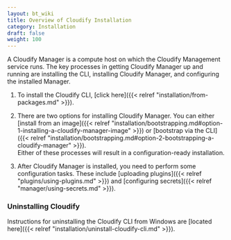 ```yaml
---
layout: bt_wiki
title: Overview of Cloudify Installation
category: Installation
draft: false
weight: 100
---
```

A Cloudify Manager is a compute host on which the Cloudify Management service runs. The key processes in getting Cloudify Manager up and running are installing the CLI, installing Cloudify Manager, and configuring the installed Manager.

1. To install the Cloudify CLI, [click here]({{< relref "installation/from-packages.md" >}}).
2. There are two options for installing Cloudify Manager. You can either [install from an image]({{< relref "installation/bootstrapping.md#option-1-installing-a-cloudify-manager-image" >}}) or [bootstrap via the CLI]({{< relref "installation/bootstrapping.md#option-2-bootstrapping-a-cloudify-manager" >}}).   <br>
   Either of these processes will result in a configuration-ready installation.

3. After Cloudify Manager is installed, you need to perform some configuration tasks. These include [uploading plugins]({{< relref "plugins/using-plugins.md" >}}) and [configuring secrets]({{< relref "manager/using-secrets.md" >}}).


### Uninstalling Cloudify

Instructions for uninstalling the Cloudify CLI from Windows are [located here]({{< relref "installation/uninstall-cloudify-cli.md" >}}).
